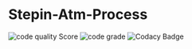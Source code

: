 # Stepin-Atm-Process
![code quality Score](https://www.code-inspector.com/project/27481/score/svg)
![code grade](https://www.code-inspector.com/project/27481/status/svg)
![Codacy Badge](https://app.codacy.com/project/badge/Grade/8d6657f02e454358b50e38845ddd4be0)
